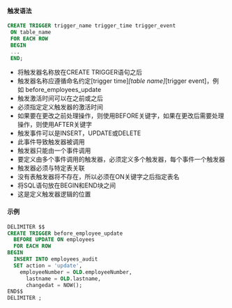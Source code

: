 #### 触发语法
```sql
CREATE TRIGGER trigger_name trigger_time trigger_event
 ON table_name
 FOR EACH ROW
 BEGIN
 ...
 END;
```

- 将触发器名称放在CREATE TRIGGER语句之后
- 触发器名称应遵循命名约定[trigger time]_[table name]_[trigger event]，例如 before_employees_update
- 触发激活时间可以在之前或之后
- 必须指定定义触发器的激活时间
- 如果要在更改之前处理操作，则使用BEFORE关键字，如果在更改后需要处理操作，则使用AFTER关键字
- 触发事件可以是INSERT，UPDATE或DELETE
- 此事件导致触发器被调用
- 触发器只能由一个事件调用
- 要定义由多个事件调用的触发器，必须定义多个触发器，每个事件一个触发器
- 触发器必须与特定表关联 
- 没有表触发器将不存在，所以必须在ON关键字之后指定表名
- 将SQL语句放在BEGIN和END块之间
- 这是定义触发器逻辑的位置

#### 示例
```sql
DELIMITER $$
CREATE TRIGGER before_employee_update
  BEFORE UPDATE ON employees
  FOR EACH ROW
BEGIN
  INSERT INTO employees_audit
  SET action = 'update',
    employeeNumber = OLD.employeeNumber,
      lastname = OLD.lastname,
      changedat = NOW();
END$$
DELIMITER ;
```
